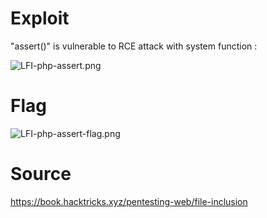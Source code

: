# Exploit
"assert()" is vulnerable to RCE attack with system function :

![LFI-php-assert.png](../../../../_resources/LFI-php-assert.png)


# Flag


![LFI-php-assert-flag.png](../../../../_resources/LFI-php-assert-flag.png)

 
 # Source

https://book.hacktricks.xyz/pentesting-web/file-inclusion
